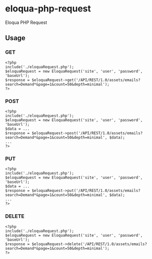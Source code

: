 eloqua-php-request
==================

Eloqua PHP Request

## Usage

### GET
	<?php
	include('./eloquaRequest.php');
	$eloquaRequest = new EloquaRequest('site', 'user', 'password', 'baseUrl');
	$response = $eloquaRequest->get('/API/REST/1.0/assets/emails?search=Demand*&page=1&count=50&depth=minimal');
	?>

### POST
	<?php
	include('./eloquaRequest.php');
	$eloquaRequest = new EloquaRequest('site', 'user', 'password', 'baseUrl');	
	$data = ...
	$response = $eloquaRequest->post('/API/REST/1.0/assets/emails?search=Demand*&page=1&count=50&depth=minimal', $data);
	...
	?>

### PUT
	<?php
	include('./eloquaRequest.php');
	$eloquaRequest = new EloquaRequest('site', 'user', 'password', 'baseUrl');
	$data = ...
	$response = $eloquaRequest->put('/API/REST/1.0/assets/emails?search=Demand*&page=1&count=50&depth=minimal', $data);
	...
	?>

### DELETE
	<?php
	include('./eloquaRequest.php');
	$eloquaRequest = new EloquaRequest('site', 'user', 'password', 'baseUrl');
	$response = $eloquaRequest->delete('/API/REST/1.0/assets/emails?search=Demand*&page=1&count=50&depth=minimal');
	?>

	
